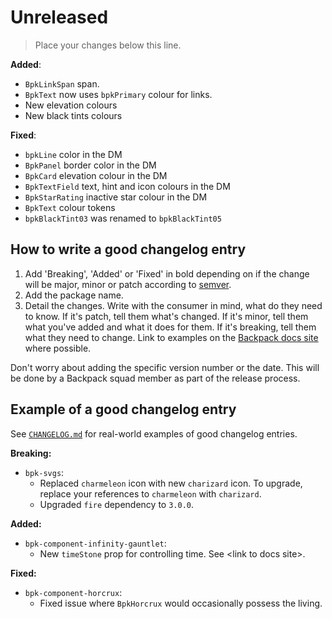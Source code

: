 # Unreleased

> Place your changes below this line.

**Added**:

- `BpkLinkSpan` span.
- `BpkText` now uses `bpkPrimary` colour for links.
- New elevation colours
- New black tints colours


**Fixed**:
- `bpkLine` color in the DM
- `BpkPanel` border color in the DM
- `BpkCard` elevation colour in the DM
- `BpkTextField` text, hint and icon colours in the DM
- `BpkStarRating` inactive star colour in the DM
- `BpkText` colour tokens
- `bpkBlackTint03` was renamed to `bpkBlackTint05`
  
## How to write a good changelog entry

1. Add 'Breaking', 'Added' or 'Fixed' in bold depending on if the change will be major, minor or patch according to [semver](semver.org).
2. Add the package name.
3. Detail the changes. Write with the consumer in mind, what do they need to know. If it's patch, tell them what's changed. If it's minor, tell them what you've added and what it does for them. If it's breaking, tell them what they need to change. Link to examples on the [Backpack docs site](backpack.github.io) where possible.

Don't worry about adding the specific version number or the date. This will be done by a Backpack squad member as part of the release process.

## Example of a good changelog entry

See [`CHANGELOG.md`](CHANGELOG.md) for real-world examples of good changelog entries.

**Breaking:**

- `bpk-svgs`:
  - Replaced `charmeleon` icon with new `charizard` icon. To upgrade, replace your references to `charmeleon` with `charizard`.
  - Upgraded `fire` dependency to `3.0.0`.

**Added:**

- `bpk-component-infinity-gauntlet`:
  - New `timeStone` prop for controlling time. See &lt;link to docs site&gt;.

**Fixed:**

- `bpk-component-horcrux`:
  - Fixed issue where `BpkHorcrux` would occasionally possess the living.
